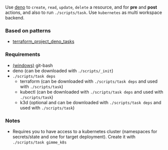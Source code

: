 Use [deno](http://deno.land/) to `create`, `read`, `update`, `delete` a resource, and for **pre** and **post** actions, and also to run `./scripts/task`. Use `kubernetes` as multi workspace backend.

### Based on patterns
- [terraform_project_deno_tasks](../terraform_project_deno_tasks)

### Requirements
- [(windows)](https://github.com/git-for-windows/git/releases) git-bash 
- deno (can be downloaded with `./scripts/_init`)
- `./scripts/task deps`
  - terraform (can be downloaded with `./scripts/task deps` and used with `./scripts/task`)
  - kubectl (can be downloaded with `./scripts/task deps` and used with `./scripts/task`)
  - k3d (optional and can be downloaded with `./scripts/task deps` and used with `./scripts/task`)

### Notes

- Requires you to have access to a kubernetes cluster (namespaces for secrets/state and one for target deployment). Create it with `./scripts/task gimme_k8s`